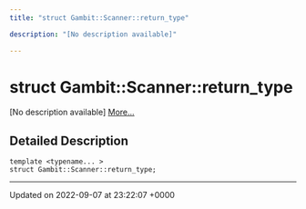 ```yaml
---
title: "struct Gambit::Scanner::return_type"

description: "[No description available]"

---
```


# struct Gambit::Scanner::return_type



[No description available] [More...](#detailed-description)

## Detailed Description

```
template <typename... >
struct Gambit::Scanner::return_type;
```

-------------------------------

Updated on 2022-09-07 at 23:22:07 +0000